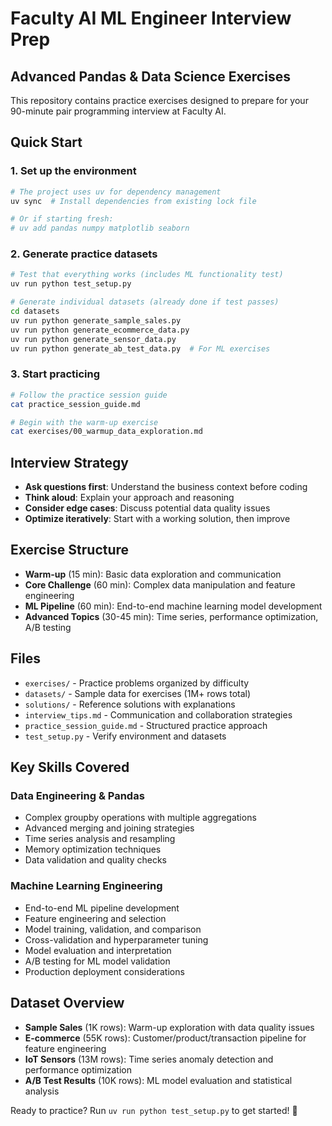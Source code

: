 # Faculty AI ML Engineer Interview Prep

## Advanced Pandas & Data Science Exercises

This repository contains practice exercises designed to prepare for your 90-minute pair programming interview at Faculty AI.

## Quick Start

### 1. Set up the environment

```bash
# The project uses uv for dependency management
uv sync  # Install dependencies from existing lock file

# Or if starting fresh:
# uv add pandas numpy matplotlib seaborn
```

### 2. Generate practice datasets

```bash
# Test that everything works (includes ML functionality test)
uv run python test_setup.py

# Generate individual datasets (already done if test passes)
cd datasets
uv run python generate_sample_sales.py
uv run python generate_ecommerce_data.py
uv run python generate_sensor_data.py
uv run python generate_ab_test_data.py  # For ML exercises
```

### 3. Start practicing

```bash
# Follow the practice session guide
cat practice_session_guide.md

# Begin with the warm-up exercise
cat exercises/00_warmup_data_exploration.md
```

## Interview Strategy

- **Ask questions first**: Understand the business context before coding
- **Think aloud**: Explain your approach and reasoning
- **Consider edge cases**: Discuss potential data quality issues
- **Optimize iteratively**: Start with a working solution, then improve

## Exercise Structure

- **Warm-up** (15 min): Basic data exploration and communication
- **Core Challenge** (60 min): Complex data manipulation and feature engineering
- **ML Pipeline** (60 min): End-to-end machine learning model development
- **Advanced Topics** (30-45 min): Time series, performance optimization, A/B testing

## Files

- `exercises/` - Practice problems organized by difficulty
- `datasets/` - Sample data for exercises (1M+ rows total)
- `solutions/` - Reference solutions with explanations
- `interview_tips.md` - Communication and collaboration strategies
- `practice_session_guide.md` - Structured practice approach
- `test_setup.py` - Verify environment and datasets

## Key Skills Covered

### Data Engineering & Pandas

- Complex groupby operations with multiple aggregations
- Advanced merging and joining strategies
- Time series analysis and resampling
- Memory optimization techniques
- Data validation and quality checks

### Machine Learning Engineering

- End-to-end ML pipeline development
- Feature engineering and selection
- Model training, validation, and comparison
- Cross-validation and hyperparameter tuning
- Model evaluation and interpretation
- A/B testing for ML model validation
- Production deployment considerations

## Dataset Overview

- **Sample Sales** (1K rows): Warm-up exploration with data quality issues
- **E-commerce** (55K rows): Customer/product/transaction pipeline for feature engineering
- **IoT Sensors** (13M rows): Time series anomaly detection and performance optimization
- **A/B Test Results** (10K rows): ML model evaluation and statistical analysis

Ready to practice? Run `uv run python test_setup.py` to get started! 🚀
